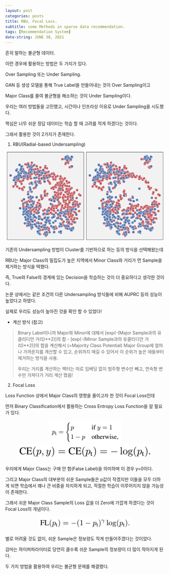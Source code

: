 ```yaml
---
layout: post
categories: posts
title: RBU, Focal Loss.
subtitle: some Methods in sparse data recommendation.
tags: [Recommendation System]
date-string: JUNE 30, 2021
---
```




흔히 말하는 불균형 데이터.

이런 경우에 활용하는 방법은 두 가지가 있다.

Over Sampling 또는 Under Sampling.

GAN 등 생성 모델을 통해 True Label을 만들어내는 것이 Over Sampling이고

Major Class를 줄여 불균형을 해소하는 것이 Under Sampling이다.



우리는 여러 방법들을 고민했고, 시간이나 인프라상 이유로 Under Sampling을 시도했다.



핵심은 너무 쉬운 정답 데이터는 학습 할 때 고려를 적게 하겠다는 것이다.

그래서 활용한 것이 2가지가 존재한다.



1. RBU(Radial-based Undersampling)

<center>
    <div class="photoset-grid-custom" data-layout="213">
        <img src="../images/2021-06-30/RBU.png">
    </div>
</center>

기존의 Undersampling 방법이 Cluster를 기반하으로 하는 등의 방식을 선택해왔는데

RBU는 Major Class의 밀집도가 높은 지역에서 Minor Class와 거리가 먼 Sample을 제거하는 방식을 택했다.

즉, True와 False의 경계에 있는 Decision을 학습하는 것이 더 중요하다고 생각한 것이다.

논문 상에서는 같은 조건의 다른 Undersampling 방식들에 비해 AUPRC 등의 성능이 높았다고 하였다.

실제로 우리도 성능이 높아진 것을 확인 할 수 있었다!



* 계산 방식 (참고)

> Binary Label이니까 Major와 Minor에 대해서 [exp(-(Major Sample과의 유클리디안 거리)\*\*2)]의 합 - [exp(-(Minor Sample과의 유클리디안 거리)**2)]의 합을 계산해서 (=Majority Class Potential) Major Group에 얼마나 가까운지를 계산할 수 있고, 순위까지 매길 수 있어서 이 순위가 높은 애들부터 제거하는 방식을 사용.
>
> 우리는 거리를 계산하는 벡터는 따로 임베딩 없이 범주형 변수만 빼고, 연속형 변수만 가져다가 거리 계산 했음!



2. Focal Loss

Loss Function 상에서 Major Class의 영향을 줄이고자 한 것이 Focal Loss인데

먼저 Binary Classification에서 활용하는 Cross Entropy Loss Function을 알 필요가 있다.

<center>
    <div class="photoset-grid-custom" data-layout="213">
        <img src="../images/2021-06-30/Focal Loss 1.png">
    </div>
</center>

<center>
    <div class="photoset-grid-custom" data-layout="213">
        <img src="../images/2021-06-30/Focal Loss 2.png">
    </div>
</center>

우리에게 Major Class는 구매 안 함(False Label)을 의미하며 이 경우 y=0이다.

그리고 Major Class의 대부분의 쉬운 Sample들은 p값이 작겠지만 이들을 모두 더하게 되면 학습에서 꽤나 큰 비중을 차지하게 되고, 적절한 학습이 이루어지지 않을 가능성이 존재한다.

그래서 쉬운 Major Class Sample의 Loss 값을 더 Zero에 가깝게 하겠다는 것이 Focal Loss의 개념이다.

<center>
    <div class="photoset-grid-custom" data-layout="213">
        <img src="../images/2021-06-30/Focal Loss 3.png">
    </div>
</center>

별로 어려울 것도 없이, 쉬운 Sample은 정보량도 작게 만들어주겠다는 것이었다.

감마는 하이퍼파라미터로 당연히 클수록 쉬운 Sample의 정보량이 더 많이 작아지게 된다.



두 가지 방법을 활용하여 우리는 불균형 문제를 해결했다.

